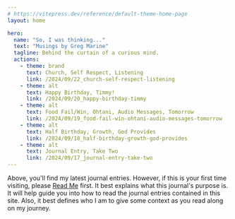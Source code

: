 ```yaml
---
# https://vitepress.dev/reference/default-theme-home-page
layout: home

hero:
  name: "So, I was thinking..."
  text: "Musings by Greg Marine"
  tagline: Behind the curtain of a curious mind.
  actions:
    - theme: brand
      text: Church, Self Respect, Listening
      link: /2024/09/22_church-self-respect-listening
    - theme: alt
      text: Happy Birthday, Timmy!
      link: /2024/09/20_happy-birthday-timmy
    - theme: alt
      text: Food Fail/Win, Ohtani, Audio Messages, Tomorrow
      link: /2024/09/19_food-fail-win-ohtani-audio-messages-tomorrow
    - theme: alt
      text: Half Birthday, Growth, God Provides
      link: /2024/09/18_half-birthday-growth-god-provides
    - theme: alt
      text: Journal Entry, Take Two
      link: /2024/09/17_journal-entry-take-two
---
```


Above, you'll find my latest journal entries. However, if this is your first time visiting, please [Read Me](read-me) first. It best explains what this journal's purpose is. It will help guide you into how to read the journal entries contained in this site. Also, it best defines who I am to give some context as you read along on my journey.